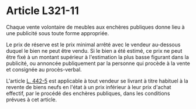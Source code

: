 # Article L321-11

<p>Chaque vente volontaire de meubles aux enchères publiques donne lieu à une publicité sous toute forme appropriée. </p><p><p>Le prix de réserve est le prix minimal arrêté avec le vendeur au-dessous duquel le bien ne peut être vendu. Si le bien a été estimé, ce prix ne peut être fixé à un montant supérieur à l'estimation la plus basse figurant dans la publicité, ou annoncée publiquement par la personne qui procède à la vente et consignée au procès-verbal. </p></p><p>L'article <a href='/code-de-commerce/partie-legislative/livre-iv-de-la-liberte-des-prix-et-de-la-concurrence/titre-iv-de-la-transparence-des-pratiques-restrictives-de-concurrence-et-dautres-pratiques-prohibees/chapitre-ii-des-pratiques-restrictives-de-concurrence/section-1-des-pratiques-restrictives-de-concurrence/l442-5.md'>L. 442-5</a> est applicable à tout vendeur se livrant à titre habituel à la revente de biens neufs en l'état à un prix inférieur à leur prix d'achat effectif, par le procédé des enchères publiques, dans les conditions prévues à cet article.</p>